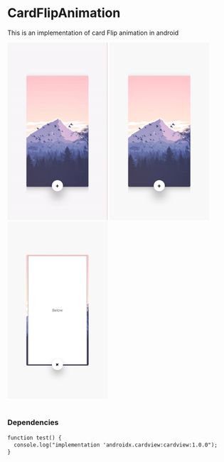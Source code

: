 # CardFlipAnimation
This is an implementation of card Flip animation in android

<div>
<img src="images/anim.gif" height="400"/>
<img src="images/front.png" height="400"/>
<img src="images/back.png" height="400"/>
</div>

<br/>
<h3>Dependencies</h3>

```
function test() {
  console.log("implementation 'androidx.cardview:cardview:1.0.0");
}
```


